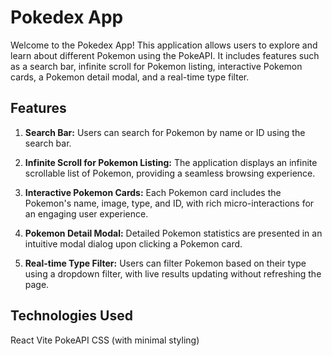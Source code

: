 # Pokedex App

Welcome to the Pokedex App! This application allows users to explore and learn about different Pokemon using the PokeAPI. It includes features such as a search bar, infinite scroll for Pokemon listing, interactive Pokemon cards, a Pokemon detail modal, and a real-time type filter.

## Features

1. **Search Bar:** Users can search for Pokemon by name or ID using the search bar.

2. **Infinite Scroll for Pokemon Listing:** The application displays an infinite scrollable list of Pokemon, providing a seamless browsing experience.

3. **Interactive Pokemon Cards:** Each Pokemon card includes the Pokemon's name, image, type, and ID, with rich micro-interactions for an engaging user experience.

4. **Pokemon Detail Modal:** Detailed Pokemon statistics are presented in an intuitive modal dialog upon clicking a Pokemon card.

5. **Real-time Type Filter:** Users can filter Pokemon based on their type using a dropdown filter, with live results updating without refreshing the page.


## Technologies Used
React
Vite
PokeAPI
CSS (with minimal styling)
